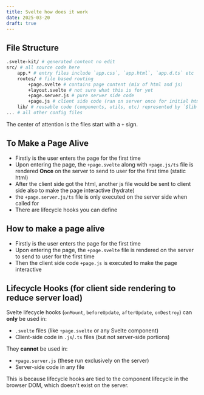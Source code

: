 ```yaml
---
title: Svelte how does it work
date: 2025-03-20
draft: true
---
```


## File Structure

```bash
.svelte-kit/ # generated content no edit
src/ # all source code here
    app.* # entry files include `app.css`, `app.html`, `app.d.ts` etc
    routes/ # file based routing
        +page.svelte # contains page content (mix of html and js)
        +layout.svelte # not sure what this is for yet
        +page.server.js # pure server side code
        +page.js # client side code (ran on server once for initial html render, then client side for interactivity)
    lib/ # reusable code (components, utils, etc) represented by `$lib` when imported
... # all other config files
```

The center of attention is the files start with a `+` sign.

## To Make a Page Alive

- Firstly is the user enters the page for the first time
- Upon entering the page, the `+page.svelte` along with `+page.js/ts` file is rendered **Once** on the server to send to user for the first time (static html)
- After the client side got the html, another js file would be sent to client side also to make the page interactive (hydrate)
- the `+page.server.js/ts` file is only executed on the server side when called for
- There are lifecycle hooks you can define

## How to make a page alive

- Firstly is the user enters the page for the first time
- Upon entering the page, the `+page.svelte` file is rendered on the server to send to user for the first time
- Then the client side code `+page.js` is executed to make the page interactive

## Lifecycle Hooks (for client side rendering to reduce server load)

Svelte lifecycle hooks (`onMount`, `beforeUpdate`, `afterUpdate`, `onDestroy`) can **only** be used in:

- `.svelte` files (like `+page.svelte` or any Svelte component)
- Client-side code in `.js`/`.ts` files (but not server-side portions)

They **cannot** be used in:

- `+page.server.js` (these run exclusively on the server)
- Server-side code in any file

This is because lifecycle hooks are tied to the component lifecycle in the browser DOM, which doesn't exist on the server.

